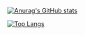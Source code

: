 <div>
  
[![Anurag's GitHub stats](https://github-readme-stats.vercel.app/api?username=thebinarypoet&count_private=true&show_icons=true&theme=cobalt)](https://github.com/anuraghazra/github-readme-stats)

</div>
<div>
  
[![Top Langs](https://github-readme-stats.vercel.app/api/top-langs/?username=thebinarypoet&layout=compact&theme=cobalt&&card_width=467)](https://github.com/anuraghazra/github-readme-stats)

</div>
